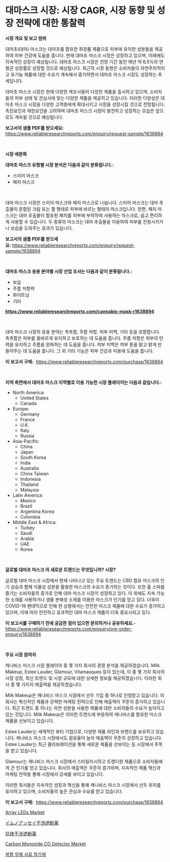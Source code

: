 <p><h1>대마스크 시장: 시장 CAGR, 시장 동향 및 성장 전략에 대한 통찰력</h1></p><p><strong>시장 개요 및 보고 범위</strong></p>
<p><p>대마초(대마) 마스크는 대마초를 함유한 화장품 제품으로 피부에 유익한 성분들을 제공하여 피부 건강에 도움을 줍니다. 현재 대마초 마스크 시장은 성장하고 있으며, 미래에도 지속적인 성장이 예상됩니다. 대마초 마스크 시장은 전망 기간 동안 매년 약 6.5%의 연평균 성장률로 성장할 것으로 예상됩니다. 최근의 시장 동향은 소비자들이 자연주의적이고 유기농 제품에 대한 수요가 계속해서 증가하면서 대마초 마스크 시장도 성장하는 추세입니다.</p><p>대마초 마스크 시장은 현재 다양한 제조사들이 다양한 제품을 출시하고 있으며, 소비자들의 피부 상태 및 관심사에 맞는 다양한 제품을 제공하고 있습니다. 이러한 다양성은 대마초 마스크 시장을 다양한 고객층에게 확대시키고 시장을 성장시킬 것으로 전망됩니다. 촉진요인과 제한요인을 고려하여 대마초 마스크 시장이 발전하고 성장하는 모습은 앞으로도 계속될 것으로 예상됩니다.</p></p>
<p><strong>보고서의 샘플 PDF를 받으세요:</strong> <a href="https://www.reliableresearchreports.com/enquiry/request-sample/1638894">https://www.reliableresearchreports.com/enquiry/request-sample/1638894</a></p>
<p>&nbsp;</p>
<p><strong>시장 세분화</strong></p>
<p><strong>대마초 마스크 유형별 시장 분석은 다음과 같이 분류됩니다.:</strong></p>
<p><ul><li>스미어 마스크</li><li>패치 마스크</li></ul></p>
<p>&nbsp;</p>
<p><p>대마 마스크 시장은 스미어 마스크와 패치 마스크로 나뉩니다. 스미어 마스크는 대마 추출물이 혼합된 크림 또는 젤 형태로 피부에 바르는 형태의 마스크입니다. 한편, 패치 마스크는 대마 추출물이 함유된 패치를 피부에 부착하여 사용하는 마스크로, 쉽고 편리하게 사용할 수 있습니다. 두 종류의 마스크는 대마 추출물을 이용하여 피부를 진정시키거나 보습을 도와주는 효과가 있습니다.</p></p>
<p><strong>보고서의 샘플 PDF를 받으세요:</strong>&nbsp;<a href="https://www.reliableresearchreports.com/enquiry/request-sample/1638894">https://www.reliableresearchreports.com/enquiry/request-sample/1638894</a></p>
<p>&nbsp;</p>
<p><strong> 대마초 마스크 응용 분야별 시장 산업 조사는 다음과 같이 분류됩니다.:</strong></p>
<p><ul><li>보습</li><li>주름 저항력</li><li>화이트닝</li><li>기타</li></ul></p>
<p><strong><a href="https://www.reliableresearchreports.com/cannabis-mask-r1638894">https://www.reliableresearchreports.com/cannabis-mask-r1638894</a></strong></p>
<p>&nbsp;</p>
<p><p>대마 마스크 시장의 응용 분야는 촉촉함, 주름 저항, 피부 미백, 기타 등을 포함합니다. 촉촉함은 피부를 올바르게 유지하고 보호하는 데 도움을 줍니다. 주름 저항은 피부의 탄력을 유지하고 주름을 완화하는 데 도움을 줍니다. 피부 미백은 피부 톤을 맑고 밝게 만들어주는 데 도움을 줍니다. 그 외 기타 기능은 피부 건강과 미용에 도움을 줍니다.</p></p>
<p><strong>이 보고서 구매:</strong>&nbsp; <a href="https://www.reliableresearchreports.com/purchase/1638894">https://www.reliableresearchreports.com/purchase/1638894</a></p>
<p>&nbsp;</p>
<p><strong>지역 측면에서 대마초 마스크 지역별로 이용 가능한 시장 플레이어는 다음과 같습니다.:</strong></p>
<p><ul>
    <li>
        North America:
        <ul>
            <li>United States</li>
            <li>Canada</li>
        </ul>
    </li>
    <li>
        Europe:
        <ul>
            <li>Germany</li>
            <li>France</li>
            <li>U.K.</li>
            <li>Italy</li>
            <li>Russia</li>
        </ul>
    </li>
    <li>
        Asia-Pacific:
        <ul>
            <li>China</li>
            <li>Japan</li>
            <li>South Korea</li>
            <li>India</li>
            <li>Australia</li>
            <li>China Taiwan</li>
            <li>Indonesia</li>
            <li>Thailand</li>
            <li>Malaysia</li>
        </ul>
    </li>
    <li>
        Latin America:
        <ul>
            <li>Mexico</li>
            <li>Brazil</li>
            <li>Argentina Korea</li>
            <li>Colombia</li>
        </ul>
    </li>
    <li>
        Middle East & Africa:
        <ul>
            <li>Turkey</li>
            <li>Saudi</li>
            <li>Arabia</li>
            <li>UAE</li>
            <li>Korea</li>
        </ul>
    </li>
    </ul></p>
<p>&nbsp;</p>
<p><strong>글로벌 대마초 마스크 의 새로운 트렌드는 무엇입니까? 시장?</strong></p>
<p><p>글로벌 대마 마스크 시장에서 현재 나타나고 있는 주요 트렌드는 CBD 함유 마스크의 인기 상승과 함께 식물성 성분을 활용한 마스크의 수요가 증가하는 것이다. 또한 홈 스파를 즐기는 소비자들의 증가로 인해 대마 마스크 시장이 성장하고 있다. 이 외에도 지속 가능한 소재를 사용하거나 생물 분해성 소재를 이용한 마스크가 인기를 얻고 있다. 더욱이 COVID-19 팬데믹으로 인해 현 상황에서는 안전한 마스크 제품에 대한 수요가 증가하고 있으며, 이에 따라 안전하고 효과적인 대마 마스크 제품이 더욱 중요시되고 있다.</p></p>
<p><strong>이 보고서를 구매하기 전에 궁금한 점이 있으면 문의하거나 공유하세요.</strong>- <a href="https://www.reliableresearchreports.com/enquiry/pre-order-enquiry/1638894">https://www.reliableresearchreports.com/enquiry/pre-order-enquiry/1638894</a></p>
<p>&nbsp;</p>
<p><strong>주요 시장 참여자</strong></p>
<p><p>캐나비스 마스크 시장 플레이어 중 몇 가지 회사의 경쟁 분석을 제공하겠습니다. Milk Makeup, Estee Lauder, Glamour, Vitamasques 등이 있는데, 이 중 몇 가지 회사의 시장 성장, 최신 트렌드 및 시장 규모에 대한 상세한 정보를 제공하겠습니다. 이러한 회사 중 몇 가지의 매출액을 제공하겠습니다. </p><p>Milk Makeup은 캐나비스 마스크 시장에서 선두 기업 중 하나로 인정받고 있습니다. 이 회사는 혁신적인 제품과 강력한 마케팅 전략으로 인해 매출액이 꾸준히 증가하고 있습니다. 최근 트렌드 중 하나는 자연 성분을 사용한 제품에 대한 소비자들의 수요가 높아지고 있는 것입니다. Milk Makeup은 이러한 트렌드에 부응하여 캐나비스를 함유한 마스크 제품을 선보이고 있습니다.</p><p>Estee Lauder는 세계적인 뷰티 기업으로, 다양한 제품 라인과 브랜드를 보유하고 있습니다. 캐나비스 마스크 시장에서도 점유율이 높아 매출액이 꾸준히 성장하고 있습니다. Estee Lauder는 최근 콜라보레이션을 통해 새로운 제품을 선보이는 등 시장에서 주목을 받고 있습니다.</p><p>Glamour는 캐나비스 마스크 시장에서 스타일리시하고 트렌디한 제품으로 소비자들에게 큰 인기를 얻고 있습니다. 회사의 매출액은 꾸준히 증가하며, 지속적인 제품 혁신과 마케팅 전략을 통해 시장에서 강세를 보이고 있습니다.</p><p>이러한 회사들은 지속적인 성장과 혁신을 통해 캐나비스 마스크 시장에서 선두 위치를 유지하고 있으며, 소비자들의 높은 관심과 수요를 받고 있습니다.</p></p>
<p><strong>이 보고서 구매:</strong>&nbsp;&nbsp;<a href="https://www.reliableresearchreports.com/purchase/1638894">https://www.reliableresearchreports.com/purchase/1638894</a></p>
<p><p><a href="https://issuu.com/reportprime-2/docs/array-leds-market-size-2030.pptx">Array LEDs Market</a></p><p><a href="https://github.com/SarahFahey88/Market-Research-Report-List-1/blob/main/690722095131.md">イムノアッセイ干渉遮断薬</a></p><p><a href="https://github.com/mares423/Market-Research-Report-List-1/blob/main/528595195132.md">抗体干渉遮断薬</a></p><p><a href="https://issuu.com/reportprime-2/docs/carbon-monoxide-co-detector-market-_d9107d002a1239">Carbon Monoxide CO Detector Market</a></p><p><a href="https://github.com/puputanisa684/Market-Research-Report-List-1/blob/main/873664286777.md">복합 무해 사료 첨가제</a></p></p>